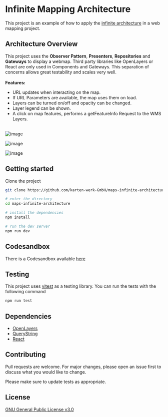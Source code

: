 # Infinite Mapping Architecture

This project is an example of how to apply the [infinite architecture](https://www.logicroom.co) in a web mapping project.

## Architecture Overview

This project uses the **Observer Pattern**, **Presenters**, **Repositories** and **Gateways** to display a webmap. Third party libraries
like OpenLayers or React are only used in Components and Gateways. This separation of concerns allows great testability
and scales very well.
<br /><br />
**Features:**

- URL updates when interacting on the map.
- If URL Parameters are available, the map uses them on load.
- Layers can be turned on/off and opacity can be changed.
- Layer legend can be shown.
- A click on map features, performs a getFeatureInfo Request to the WMS Layers.
  <br /><br />

![image](https://github.com/karten-werk-GmbH/maps-infinite-architecture/assets/6850977/0891e17c-05ff-423c-98d3-8a1e912bac85)

![image](https://github.com/karten-werk-GmbH/maps-infinite-architecture/assets/6850977/7bd113bb-4013-46c5-a469-95da9519b94c)

![image](https://github.com/karten-werk-GmbH/maps-infinite-architecture/assets/6850977/cc9cb008-5b28-42c4-8790-46a2b1ae7960)


## Getting started

Clone the project

```bash
git clone https://github.com/karten-werk-GmbH/maps-infinite-architecture.git
```

```bash
# enter the directory
cd maps-infinite-architecture

# install the dependencies
npm install

# run the dev server
npm run dev

```

## Codesandbox

There is a Codesandbox available [here](https://codesandbox.io/p/github/karten-werk-GmbH/maps-infinite-architecture/main?workspaceId=038b5ef1-18cc-46c0-b841-51a1d6f29c16)

## Testing

This project uses [vitest](https://vitest.dev/) as a testing library.
You can run the tests with the following command

```bash
npm run test
```

## Dependencies

- [OpenLayers](https://openlayers.org/)
- [QueryString](https://github.com/sindresorhus/query-string)
- [React](https://react.dev/)

## Contributing

Pull requests are welcome. For major changes, please open an issue first
to discuss what you would like to change.

Please make sure to update tests as appropriate.

## License

[GNU General Public License v3.0](https://choosealicense.com/licenses/gpl-3.0/#)
